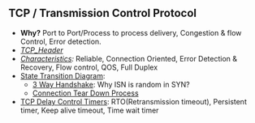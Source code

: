 ## TCP / Transmission Control Protocol
- **Why?** Port to Port/Process to process delivery, Congestion & flow Control, Error detection.
- *[TCP_Header](TCP_Header)*
- *[Characteristics](TCP_Characteristics):* Reliable, Connection Oriented, Error Detection & Recovery, Flow control, QOS, Full Duplex
- [State Transition Diagram](State_Transition_Diagram):
  - [3 Way Handshake](3_Way_Handshake): Why ISN is random in SYN?
  - [Connection Tear Down Process](Tear_Down_Process)
- [TCP Delay Control Timers](Delay_Control_Timers): RTO(Retransmission timeout), Persistent timer, Keep alive timeout, Time wait timer


